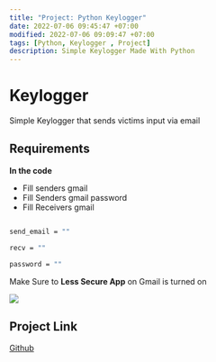```yaml
---
title: "Project: Python Keylogger"
date: 2022-07-06 09:45:47 +07:00
modified: 2022-07-06 09:09:47 +07:00
tags: [Python, Keylogger , Project]
description: Simple Keylogger Made With Python
---
```


# Keylogger

Simple Keylogger that sends victims input via email

## Requirements

**In the code**

- Fill senders gmail
- Fill Senders gmail password
- Fill Receivers gmail

```bash

send_email = ""

recv = ""

password = ""

```


Make Sure to **Less Secure App** on Gmail is turned on


![](https://photos.squarezero.dev/file/abir-images/Python-Keylogger/1.png)



## Project Link
[Github](https://github.com/limon768/Keylogger)